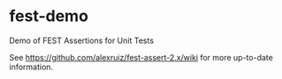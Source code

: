 fest-demo
=========

Demo of FEST Assertions for Unit Tests

See https://github.com/alexruiz/fest-assert-2.x/wiki for more up-to-date information.
